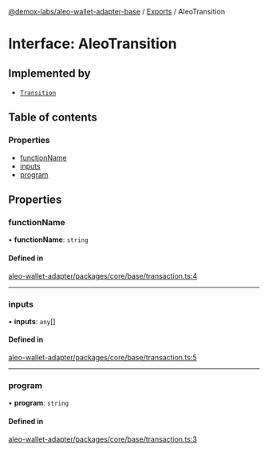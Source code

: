 [@demox-labs/aleo-wallet-adapter-base](../README.md) / [Exports](../modules.md) / AleoTransition

# Interface: AleoTransition

## Implemented by

- [`Transition`](../classes/Transition.md)

## Table of contents

### Properties

- [functionName](AleoTransition.md#functionname)
- [inputs](AleoTransition.md#inputs)
- [program](AleoTransition.md#program)

## Properties

### functionName

• **functionName**: `string`

#### Defined in

[aleo-wallet-adapter/packages/core/base/transaction.ts:4](https://github.com/demox-labs/aleo-wallet-adapter/blob/fc6b47e/packages/core/base/transaction.ts#L4)

___

### inputs

• **inputs**: `any`[]

#### Defined in

[aleo-wallet-adapter/packages/core/base/transaction.ts:5](https://github.com/demox-labs/aleo-wallet-adapter/blob/fc6b47e/packages/core/base/transaction.ts#L5)

___

### program

• **program**: `string`

#### Defined in

[aleo-wallet-adapter/packages/core/base/transaction.ts:3](https://github.com/demox-labs/aleo-wallet-adapter/blob/fc6b47e/packages/core/base/transaction.ts#L3)
